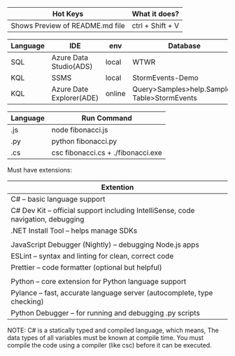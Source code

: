 | Hot Keys | What it does?                            | 
| -------- | ---------------------------------------- |
| Shows Preview of README.md file |  ctrl + Shift + V |

| Language | IDE                       | env    | Database                                      |
| -------- | ------------------------- | ------ | --------------------------------------------- |
| SQL      |  Azure Data Studio(ADS)   | local  | WTWR                                          |    
| KQL      |  SSMS                     | local  | StormEvents-Demo                              |
| KQL      |  Azure Date Explorer(ADE) | online | Query>Samples>help.Samples: Table>StormEvents |

| Language | Run Command                        |
| -------- | ---------------------------------- |
| .js      | node fibonacci.js                  |
| .py      | python fibonacci.py                |
| .cs      | csc fibonacci.cs + ./fibonacci.exe |

Must have extensions:

| Extention                                                                        |
| -------------------------------------------------------------------------------- |
| C# – basic language support                                                      |
| C# Dev Kit – official support including IntelliSense, code navigation, debugging |
| .NET Install Tool – helps manage SDKs                                            |
|                                                                                  |
| JavaScript Debugger (Nightly) – debugging Node.js apps                           |
| ESLint – syntax and linting for clean, correct code                              |
| Prettier – code formatter (optional but helpful)                                 |
|                                                                                  |
| Python – core extension for Python language support                              |
| Pylance – fast, accurate language server (autocomplete, type checking)           |
| Python Debugger – for running and debugging .py scripts                          |

NOTE: C# is a statically typed and compiled language, which means, The data types of all variables must be known at compile time. You must compile the code using a compiler (like csc) before it can be executed.
